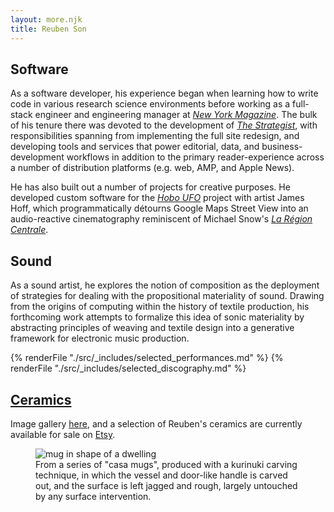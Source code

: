 ```yaml
---
layout: more.njk
title: Reuben Son
---
```

<section id="software">
  <h2>Software</h2>

  As a software developer, his experience began when learning how to write code in various research science environments before working as a full-stack engineer and engineering manager at [*New York Magazine*](https://nymag.com). The bulk of his tenure there was devoted to the development of [*The Strategist*](https://nymag.com/strategist), with responsibilities spanning from implementing the full site redesign, and developing tools and services that power editorial, data, and business-development workflows in addition to the primary reader-experience across a number of distribution platforms (e.g. web, AMP, and Apple News).

  He has also built out a number of projects for creative purposes. He developed custom software for the [*Hobo UFO*](https://www.youtube.com/watch?v=ERbfczLUr-A) project with artist James Hoff, which programmatically détourns Google Maps Street View into an audio-reactive cinematography reminiscent of Michael Snow's [*La Région Centrale*](https://www.youtube.com/watch?v=uYr_SvIKKuI).
</section>
<section id="sound">
  <h2>Sound</h2>

  As a sound artist, he explores the notion of composition as the deployment of strategies for dealing with the propositional materiality of sound. Drawing from the origins of computing within the history of textile production, his forthcoming work attempts to formalize this idea of sonic materiality by abstracting principles of weaving and textile design into a generative framework for electronic music production.

  {% renderFile "./src/_includes/selected_performances.md" %}
  {% renderFile "./src/_includes/selected_discography.md" %}
</section>
<section id="ceramics">
  <h2><a href="./ceramics">Ceramics</a></h2>

  Image gallery [here](/ceramics), and a selection of Reuben's ceramics are currently available for sale on <a href="https://sonceramics.etsy.com">Etsy</a>. 

  <figure>
    <img src="https://reubenson-portfolio.s3.us-east-1.amazonaws.com/assets/ceramics_casa-mug.jpg" alt="mug in shape of a dwelling">
    <figcaption>From a series of "casa mugs", produced with a kurinuki carving technique, in which the vessel and door-like handle is carved out, and the surface is left jagged and rough, largely untouched by any surface intervention.</figcaption>
  </figure>
</section>
